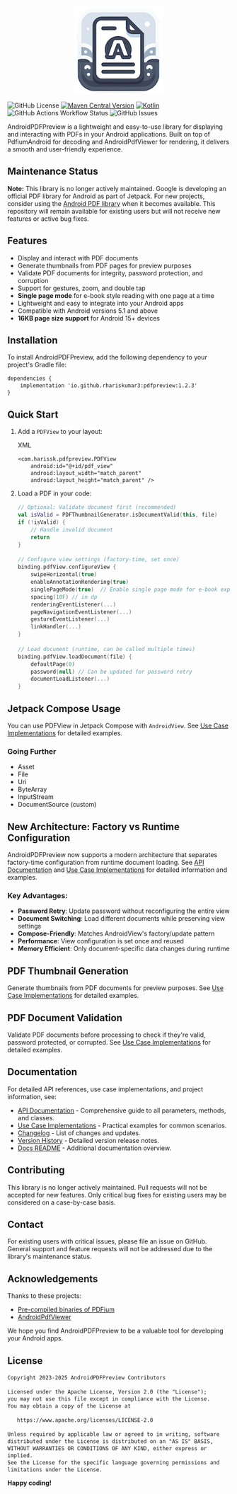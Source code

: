 <p align="center">
   <a href="https://rhariskumar3.github.io/AndroidPDFPreview/">
     <img alt="AndroidPDFPreview" src=".github/logo.png" />
   </a>
</p>

![GitHub License](https://img.shields.io/github/license/rhariskumar3/AndroidPDFPreview)
[![Maven Central Version](https://img.shields.io/maven-central/v/io.github.rhariskumar3/pdfpreview)](https://central.sonatype.com/artifact/io.github.rhariskumar3/pdfpreview)
[![Kotlin](https://img.shields.io/badge/kotlin-1.9.23-orange.svg)](http://kotlinlang.org/)
![GitHub Actions Workflow Status](https://img.shields.io/github/actions/workflow/status/rhariskumar3/AndroidPDFPreview/android.yml)
![GitHub Issues](https://img.shields.io/github/issues/rhariskumar3/AndroidPDFPreview)

AndroidPDFPreview is a lightweight and easy-to-use library for displaying and interacting with PDFs
in your Android applications. Built on top of PdfiumAndroid for decoding and AndroidPdfViewer for
rendering, it delivers a smooth and user-friendly experience.

## Maintenance Status

**Note:** This library is no longer actively maintained. Google is developing an official PDF
library for Android as part of Jetpack. For new projects, consider using
the [Android PDF library](https://developer.android.com/jetpack/androidx/releases/pdf) when it
becomes available. This repository will remain available for existing users but will not receive new
features or active bug fixes.

## Features

* Display and interact with PDF documents
* Generate thumbnails from PDF pages for preview purposes
* Validate PDF documents for integrity, password protection, and corruption
* Support for gestures, zoom, and double tap
* **Single page mode** for e-book style reading with one page at a time
* Lightweight and easy to integrate into your Android apps
* Compatible with Android versions 5.1 and above
* **16KB page size support** for Android 15+ devices

## Installation

To install AndroidPDFPreview, add the following dependency to your project's Gradle file:

```
dependencies {
    implementation 'io.github.rhariskumar3:pdfpreview:1.2.3'
}
```

## Quick Start

1. Add a `PDFView` to your layout:

   XML

    ```
    <com.harissk.pdfpreview.PDFView
        android:id="@+id/pdf_view"
        android:layout_width="match_parent"
        android:layout_height="match_parent" />
    ```

2. Load a PDF in your code:

   ```kotlin
   // Optional: Validate document first (recommended)
   val isValid = PDFThumbnailGenerator.isDocumentValid(this, file)
   if (!isValid) {
       // Handle invalid document
       return
   }
   
   // Configure view settings (factory-time, set once)
   binding.pdfView.configureView {
       swipeHorizontal(true)
       enableAnnotationRendering(true)
       singlePageMode(true)  // Enable single page mode for e-book experience
       spacing(10F) // in dp
       renderingEventListener(...)
       pageNavigationEventListener(...)
       gestureEventListener(...)
       linkHandler(...)
   }
   
   // Load document (runtime, can be called multiple times)
   binding.pdfView.loadDocument(file) {
       defaultPage(0)
       password(null) // Can be updated for password retry
       documentLoadListener(...)
   }
   ```

## Jetpack Compose Usage

You can use PDFView in Jetpack Compose with `AndroidView`.
See [Use Case Implementations](docs/Use_Case_Implementations.md) for detailed examples.

### Going Further

* Asset
* File
* Uri
* ByteArray
* InputStream
* DocumentSource (custom)

## New Architecture: Factory vs Runtime Configuration

AndroidPDFPreview now supports a modern architecture that separates factory-time configuration from
runtime document loading. See [API Documentation](docs/API_Documentation.md)
and [Use Case Implementations](docs/Use_Case_Implementations.md) for detailed information and
examples.

### **Key Advantages:**

* **Password Retry**: Update password without reconfiguring the entire view
* **Document Switching**: Load different documents while preserving view settings
* **Compose-Friendly**: Matches AndroidView's factory/update pattern
* **Performance**: View configuration is set once and reused
* **Memory Efficient**: Only document-specific data changes during runtime

## PDF Thumbnail Generation

Generate thumbnails from PDF documents for preview purposes.
See [Use Case Implementations](docs/Use_Case_Implementations.md) for detailed examples.

## PDF Document Validation

Validate PDF documents before processing to check if they're valid, password protected, or
corrupted. See [Use Case Implementations](docs/Use_Case_Implementations.md) for detailed examples.

## Documentation

For detailed API references, use case implementations, and project information, see:

* [API Documentation](docs/API_Documentation.md) - Comprehensive guide to all parameters, methods,
  and classes.
* [Use Case Implementations](docs/Use_Case_Implementations.md) - Practical examples for common
  scenarios.
* [Changelog](docs/CHANGELOG.md) - List of changes and updates.
* [Version History](docs/VERSION_HISTORY.md) - Detailed version release notes.
* [Docs README](docs/README.md) - Additional documentation overview.

## Contributing

This library is no longer actively maintained. Pull requests will not be accepted for new features.
Only critical bug fixes for existing users may be considered on a case-by-case basis.

## Contact

For existing users with critical issues, please file an issue on GitHub. General support and feature
requests will not be addressed due to the library's maintenance status.

## Acknowledgements

Thanks to these projects:

* [Pre-compiled binaries of PDFium](https://github.com/bblanchon/pdfium-binaries)
* [AndroidPdfViewer](https://github.com/barteksc/AndroidPdfViewer)

We hope you find AndroidPDFPreview to be a valuable tool for developing your Android apps.

## License

    Copyright 2023-2025 AndroidPDFPreview Contributors

    Licensed under the Apache License, Version 2.0 (the "License");
    you may not use this file except in compliance with the License.
    You may obtain a copy of the License at

       https://www.apache.org/licenses/LICENSE-2.0

    Unless required by applicable law or agreed to in writing, software
    distributed under the License is distributed on an "AS IS" BASIS,
    WITHOUT WARRANTIES OR CONDITIONS OF ANY KIND, either express or implied.
    See the License for the specific language governing permissions and
    limitations under the License.

**Happy coding!**
